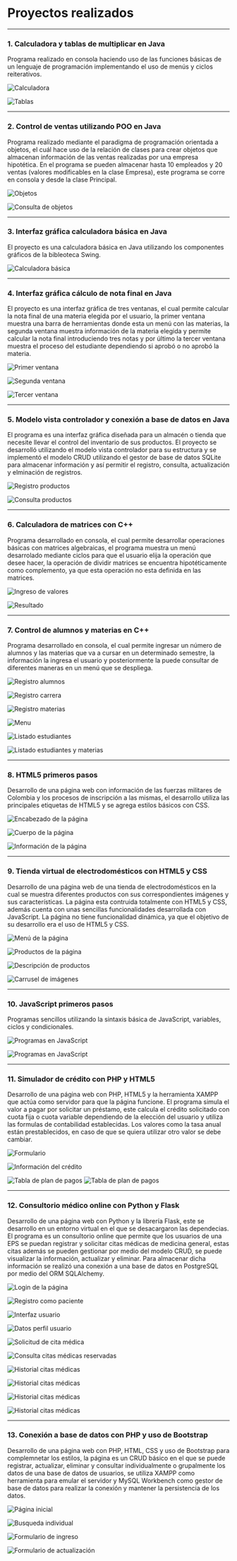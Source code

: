 # Proyectos realizados

------------
### 1. Calculadora y tablas de multiplicar en Java
Programa realizado en consola haciendo uso de las funciones básicas de un lenguaje de programación implementando el uso de menús y ciclos reiterativos.

![Calculadora](Imagenes/1.PNG)

![Tablas](Imagenes/1.1.PNG)

------------
### 2. Control de ventas utilizando POO en Java
Programa realizado mediante el paradigma de programación orientada a objetos, el cuál hace uso de la relación de clases para crear objetos que almacenan información de las ventas realizadas por una empresa hipotética. En el programa se pueden almacenar hasta 10 empleados y 20 ventas (valores modificables en la clase Empresa), este programa se corre en consola y desde la clase Principal.

![Objetos](Imagenes/2.PNG)

![Consulta de objetos](Imagenes/2.1.PNG)

------------
### 3. Interfaz gráfica calculadora básica en Java
El proyecto es una calculadora básica en Java utilizando los componentes gráficos de la bibleoteca Swing.

![Calculadora básica](Imagenes/3.PNG "Calculadora")

------------
### 4. Interfaz gráfica cálculo de nota final en Java
El proyecto es una interfaz gráfica de tres ventanas, el cual permite calcular la nota final de una materia elegida por el usuario, la primer ventana muestra una barra de herramientas donde esta un menú con las materias, la segunda ventana muestra información de la materia elegida y permite calcular la nota final introduciendo tres notas y por último la tercer ventana muestra el proceso del estudiante dependiendo si aprobó o no aprobó la materia.

![Primer ventana](Imagenes/4.PNG)

![Segunda ventana](Imagenes/4.1.PNG)

![Tercer ventana](Imagenes/4.2.PNG)

------------
### 5. Modelo vista controlador y conexión a base de datos en Java
El programa es una interfaz gráfica diseñada para un almacén o tienda que necesite llevar el control del inventario de sus productos. El proyecto se desarrolló utilizando el modelo vista controlador para su estructura y se implementó el modelo CRUD utilizando el gestor de base de datos SQLite para almacenar información y así permitir el registro, consulta, actualización y elminación de registros.

![Registro productos](Imagenes/5.PNG)

![Consulta productos](Imagenes/5.1.PNG)

------------
### 6. Calculadora de matrices con C++
Programa desarrollado en consola, el cual permite desarrollar operaciones básicas con matrices algebraicas, el programa muestra un menú desarrolado mediante ciclos para que el usuario elija la operación que desee hacer, la operación de dividir matrices se encuentra hipotéticamente como complemento, ya que esta operación no esta definida en las matrices.

![Ingreso de valores](Imagenes/6.PNG)

![Resultado](Imagenes/6.1.PNG)

------------
### 7. Control de alumnos y materias en C++
Programa desarrollado en consola, el cual permite ingresar un número de alumnos y las materias que va a cursar en un determinado semestre, la información la ingresa el usuario y posteriormente la puede consultar de diferentes maneras en un menú que se despliega.

![Registro alumnos](Imagenes/7.PNG)

![Registro carrera](Imagenes/7.1.PNG)

![Registro materias](Imagenes/7.2.PNG)

![Menu](Imagenes/7.3.PNG)

![Listado estudiantes](Imagenes/7.4.PNG)

![Listado estudiantes y materias](Imagenes/7.5.PNG)

------------
### 8. HTML5 primeros pasos
Desarrollo de una página web con información de las fuerzas militares de Colombia y los procesos de inscripción a las mismas, el desarrollo utiliza las principales etiquetas de HTML5 y se agrega estilos básicos con CSS.

![Encabezado de la página](Imagenes/8.PNG)

![Cuerpo de la página](Imagenes/8.1.PNG)

![Información de la página](Imagenes/8.2.PNG)

------------
### 9. Tienda virtual de electrodomésticos con HTML5 y CSS
Desarrollo de una página web de una tienda de electrodomésticos en la cual se muestra diferentes productos con sus correspondientes imágenes y sus características. La página esta contruida totalmente con HTML5 y CSS, además cuenta con unas sencillas funcionalidades desarrollada con JavaScript. La página no tiene funcionalidad dinámica, ya que el objetivo de su desarrollo era el uso de HTML5 y CSS.

![Menú de la página](Imagenes/9.PNG)

![Productos de la página](Imagenes/9.1.PNG)

![Descripción de productos](Imagenes/9.2.PNG)

![Carrusel de imágenes](Imagenes/9.3.PNG)

------------
### 10. JavaScript primeros pasos
Programas sencillos utilizando la sintaxis básica de JavaScript, variables, ciclos y condicionales.

![Programas en JavaScript](Imagenes/10.PNG)

![Programas en JavaScript](Imagenes/10.1.PNG)

------------
### 11. Simulador de crédito con PHP y HTML5
Desarrollo de una página web con PHP, HTML5 y la herramienta XAMPP que actúa como servidor para que la página funcione. El programa simula el valor a pagar por solicitar un préstamo, este calcula el crédito solicitado con cuota fija o cuota variable dependiendo de la elección del usuario y utiliza las formulas de contabilidad establecidas. Los valores como la tasa anual están prestablecidos, en caso de que se quiera utilizar otro valor se debe cambiar.

![Formulario](Imagenes/11.PNG)

![Información del crédito](Imagenes/11.1.PNG)

![Tabla de plan de pagos](Imagenes/11.2.PNG)
![Tabla de plan de pagos](Imagenes/11.3.PNG)

------------
### 12. Consultorio médico online con Python y Flask
Desarrollo de una página web con Python y la librería Flask, este se desarrollo en un entorno virtual en el que se desacargaron las dependecias. El programa es un consultorio online que permite que los usuarios de una EPS se puedan registrar y solicitar citas médicas de medicina general, estas citas además se pueden gestionar por medio del modelo CRUD, se puede visualizar la información, actualizar y eliminar. Para almacenar dicha información se realizó una conexión a una base de datos en PostgreSQL por medio del ORM SQLAlchemy.

![Login de la página](Imagenes/12.PNG)

![Registro como paciente](Imagenes/12.1.PNG)

![Interfaz usuario](Imagenes/12.2.PNG)

![Datos perfil usuario](Imagenes/12.3.PNG)

![Solicitud de cita médica](Imagenes/12.4.PNG)

![Consulta citas médicas reservadas](Imagenes/12.5.PNG)

![Historial citas médicas](Imagenes/12.6.PNG)

![Historial citas médicas](Imagenes/12.7.PNG)

![Historial citas médicas](Imagenes/12.8.PNG)

![Historial citas médicas](Imagenes/12.9.PNG)

------------
### 13. Conexión a base de datos con PHP y uso de Bootstrap
Desarrollo de una página web con PHP, HTML, CSS y uso de Bootstrap para complemnetar los estilos, la página es un CRUD básico en el que se puede registrar, actualizar, eliminar y consultar individualmente o grupalmente los datos de una base de datos de usuarios, se utiliza XAMPP como herramienta para emular el servidor y MySQL Workbench como gestor de base de datos para realizar la conexión y mantener la persistencia de los datos.

![Página inicial](Imagenes/13.PNG)

![Busqueda individual](Imagenes/13.1.PNG)

![Formulario de ingreso](Imagenes/13.2.PNG)

![Formulario de actualización](Imagenes/13.3.PNG)
